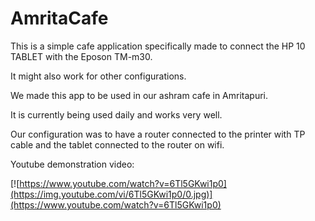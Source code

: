 # AmritaCafe

This is a simple cafe application specifically made to connect the HP 10 TABLET with the Eposon TM-m30.

It might also work for other configurations.

We made this app to be used in our ashram cafe in Amritapuri.

It is currently being used daily and works very well.

Our configuration was to have a router connected to the printer with TP cable and the tablet connected to the router on wifi.

Youtube demonstration video:

[![https://www.youtube.com/watch?v=6Tl5GKwi1p0](https://img.youtube.com/vi/6Tl5GKwi1p0/0.jpg)](https://www.youtube.com/watch?v=6Tl5GKwi1p0)
